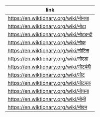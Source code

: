 |link|
|----|
|https://en.wiktionary.org/wiki/नोनचा|
|https://en.wiktionary.org/wiki/नोटा|
|https://en.wiktionary.org/wiki/नोटबन्दी|
|https://en.wiktionary.org/wiki/नोक|
|https://en.wiktionary.org/wiki/नोटिस|
|https://en.wiktionary.org/wiki/नोएडा|
|https://en.wiktionary.org/wiki/नोटबंदी|
|https://en.wiktionary.org/wiki/नोट|
|https://en.wiktionary.org/wiki/नोटबुक|
|https://en.wiktionary.org/wiki/नोचना|
|https://en.wiktionary.org/wiki/नोनी|
|https://en.wiktionary.org/wiki/नोदन|
